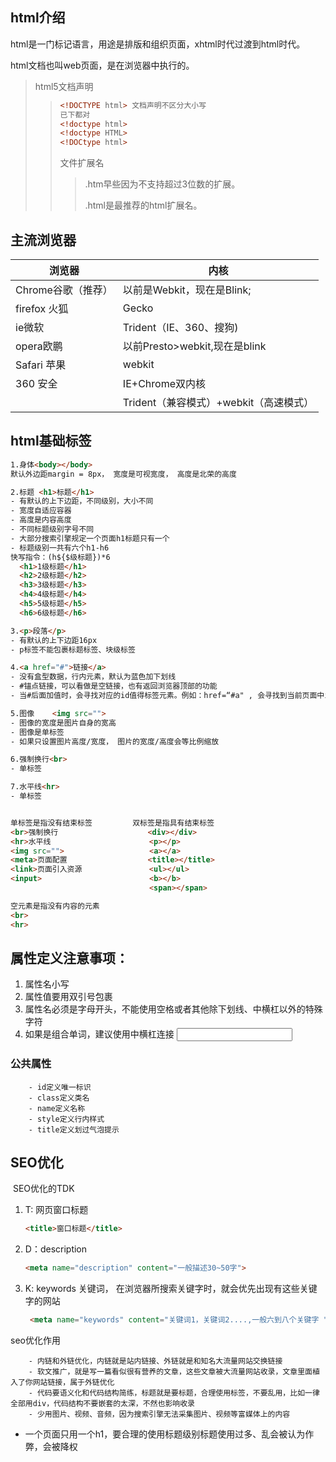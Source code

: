 ## html介绍

html是一门标记语言，用途是排版和组织页面，xhtml时代过渡到html时代。

html文档也叫web页面，是在浏览器中执行的。

>  html5文档声明
>
> > ``` html 
> > <!DOCTYPE html> 文档声明不区分大小写
> > 已下都对
> > <!doctype html>
> > <!doctype HTML>
> > <!DOCtype html>
> > ```
> >
> > 文件扩展名
> >
> > > .htm早些因为不支持超过3位数的扩展。
> > >
> > > .html是最推荐的html扩展名。



## 主流浏览器

| 浏览器             | 内核                                   |
| ------------------ | -------------------------------------- |
| Chrome谷歌（推荐） | 以前是Webkit，现在是Blink;             |
| firefox 火狐       | Gecko                                  |
| ie微软             | Trident（IE、360、搜狗)                |
| opera欧鹏          | 以前Presto>webkit,现在是blink          |
| Safari 苹果        | webkit                                 |
| 360 安全           | IE+Chrome双内核                        |
|                    | Trident（兼容模式）+webkit（高速模式） |



## html基础标签

``` html
1.身体<body></body>
默认外边距margin = 8px， 宽度是可视宽度， 高度是北荣的高度

2.标题 <h1>标题</h1>
- 有默认的上下边距，不同级别，大小不同
- 宽度自适应容器
- 高度是内容高度
- 不同标题级别字号不同
- 大部分搜索引擎规定一个页面h1标题只有一个
- 标题级别一共有六个h1-h6
快写指令：(h${$级标题})*6	
  <h1>1级标题</h1>
  <h2>2级标题</h2>
  <h3>3级标题</h3>
  <h4>4级标题</h4>
  <h5>5级标题</h5>
  <h6>6级标题</h6>

3.<p>段落</p>
- 有默认的上下边距16px
- p标签不能包裹标题标签、块级标签

4.<a href="#">链接</a>
- 没有盒型数据，行内元素，默认为蓝色加下划线
- #锚点链接，可以看做是空链接，也有返回浏览器顶部的功能
- 当#后面加值时，会寻找对应的id值得标签元素。例如：href=“#a" , 会寻找到当前页面中id=”a“的标签元素。

5.图像	<img src="">
- 图像的宽度是图片自身的宽高
- 图像是单标签
- 如果只设置图片高度/宽度， 图片的宽度/高度会等比例缩放

6.强制换行<br>
- 单标签

7.水平线<hr>
- 单标签


单标签是指没有结束标签			双标签是指具有结束标签
<br>强制换行					<div></div>
<hr>水平线						 <p></p>
<img src="">				   <a></a>
<meta>页面配置				    <title></title>	
<link>页面引入资源			   <ul></ul>
<input>						   <b></b>
							   <span></span>

空元素是指没有内容的元素       
<br>
<hr>
```

## 属性定义注意事项：

1. 属性名小写
2. 属性值要用双引号包裹
3. 属性名必须是字母开头，不能使用空格或者其他除下划线、中横杠以外的特殊字符
4. 如果是组合单词，建议使用中横杠连接
    <input get-age="20">

### 	公共属性

		- id定义唯一标识
		- class定义类名
		- name定义名称
		- style定义行内样式
		- title定义划过气泡提示

## SEO优化

​		SEO优化的TDK

  1. T: 网页窗口标题

     ``` html
     <title>窗口标题</title>
     ```

2. D：description

   ``` html
   <meta name="description" content="一般描述30~50字">
   ```

3. K: keywords 关键词， 在浏览器所搜索关键字时，就会优先出现有这些关键字的网站

   ```html
    <meta name="keywords" content="关键词1，关键词2....,一般六到八个关键字 ">
   ```

   

seo优化作用

		- 内链和外链优化，内链就是站内链接、外链就是和知名大流量网站交换链接
		- 软文推广，就是写一篇看似很有营养的文章，这些文章被大流量网站收录，文章里面植入了你网站链接，属于外链优化
		- 代码要语义化和代码结构简练，标题就是要标题，合理使用标签，不要乱用，比如一律全部用div，代码结构不要嵌套的太深，不然也影响收录
		- 少用图片、视频、音频，因为搜索引擎无法采集图片、视频等富媒体上的内容
  - 一个页面只用一个h1，要合理的使用标题级别标题使用过多、乱会被认为作弊，会被降权